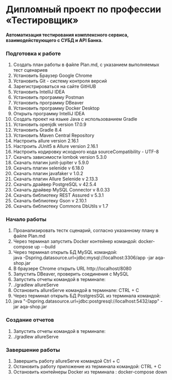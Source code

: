<h1> Дипломный проект по профессии «Тестировщик» </h1>
<h4> Aвтоматизация тестирования комплексного сервиса, взаимодействующего с СУБД и API Банка.</h4>

<h3> Подготовка к работе </h3>
<ol>
<li> Создать план работы в файле Plan.md, с указанием выполняемых тест сценариев </li>
<li> Установить Браузер Google Chrome </li>
<li> Установить Git - систему контроля версий </li>
<li> Зарегистрироваться на сайте GitHUB </li>
<li> Установить IntelliJ IDEA </li>
<li> Установить программу Postman </li>
<li> Установить программу DBeaver </li>
<li> Установить программу Docker Desktop </li>
<li> Открыть программу IntelliJ IDEA </li>
<li> Создать проект на языке Java с использованием Gradle </li>
<li> Установить openjdk version 17.0.9 </li>
<li> Установить Gradle  8.4 </li>
<li> Установить Maven Central Repository </li>
<li> Настроить allure version 2.16.1 </li>
<li> Настроить JUnit5 в Allure version 2.16.1 </li>
<li> Настроить кодировку исходного кода sourceCompatibility - UTF-8 </li>
<li> Скачать зависимости lombok version 5.3.0 </li>
<li> Скачать плагин junit-jupiter v 5.9.0 </li>
<li> Скачать плагин selenide v 6.18.0 </li>
<li> Скачать плагин javafaker v 1.0.2 </li>
<li> Скачать плагин Allure Selenide  v 2.13.3 </li>
<li> Скачать драйвер PostgreSQL  v 42.5.4 </li>
<li> Скачать драйвер MySQL Connector v 8.0.33</li>
<li> Скачать библиотеку REST Assured   v 5.3.1 </li>
<li> Скачать библиотеку Gson v 2.10.1 </li>
<li> Скачать библиотеку Commons DbUtils  v 1.7 </li>
</ol>
<h3> Начало работы </h3>
<ol>
<li> Проанализировать тестк сценарий, согласно указанному плану в файле Plan.md </li>
<li> Через терминал запустить Docker контейнер командой: docker-compose up --build </li>
<li> Через терминал открыть БД MySQL командой: <br> java -Dspring.datasource.url=jdbc:mysql://localhost:3306/app -jar aqa-shop.jar </li>
<li> В браузере Сhrome открыть URL http://localhost/8080 </li>
<li> Запустить DBeaver, проверить соединения с MySQL</li>
<li> Запустить отчеты командой в терминале: <br>
<li> ./gradlew allureServe</li>
<li> Остановить allureServe командой в терминале: CTRL + C</li>
<li> Через терминал открыть БД PostgresSQL из терминала командой: <br>
<li> java "-Dspring.datasource.url=jdbc:postgresql://localhost:5432/app" -jar aqa-shop.jar </li>
</ol>
<h3> Создание отчетов </h3>
<ol>
<li> Запустить отчеты командой в терминале: <br>
<li> ./gradlew allureServe</li>
</ol>

<h3> Завершение работы </h3>
<ol>
<li> Завершить работу allureServe командой Ctrl + C </li>
<li> Остановить работу приложение из терминала командой: CTRL + C </li>
<li> Остановить контейнеры Docker из терминала : docker-compose down</li>
</ol>